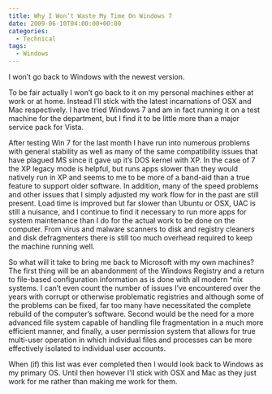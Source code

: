 ```yaml
---
title: Why I Won’t Waste My Time On Windows 7
date: 2009-06-10T04:00:00+00:00
categories:
  - Technical
tags:
  - Windows
---
```


I won’t go back to Windows with the newest version.

To be fair actually I won’t go back to it on my personal machines either at work or at home. Instead I’ll stick with the latest incarnations of OSX and Mac respectively. I have tried Windows 7 and am in fact running it on a test machine for the department, but I find it to be little more than a major service pack for Vista.

After testing Win 7 for the last month I have run into numerous problems with general stability as well as many of the same compatibility issues that have plagued MS since it gave up it’s DOS kernel with XP. In the case of 7 the XP legacy mode is helpful, but runs apps slower than they would natively run in XP and seems to me to be more of a band-aid than a true feature to support older software. In addition, many of the speed problems and other issues that I simply adjusted my work flow for in the past are still present. Load time is improved but far slower than Ubuntu or OSX, UAC is still a nuisance, and I continue to find it necessary to run more apps for system maintenance than I do for the actual work to be done on the computer. From virus and malware scanners to disk and registry cleaners and disk defragmenters there is still too much overhead required to keep the machine running well.

So what will it take to bring me back to Microsoft with my own machines? The first thing will be an abandonment of the Windows Registry and a return to file-based configuration information as is done with all modern *nix systems. I can’t even count the number of issues I’ve encountered over the years with corrupt or otherwise problematic registries and although some of the problems can be fixed, far too many have necessitated the complete rebuild of the computer’s software. Second would be the need for a more advanced file system capable of handling file fragmentation in a much more efficient manner, and finally, a user permission system that allows for true multi-user operation in which individual files and processes can be more effectively isolated to individual user accounts.

When (if) this list was ever completed then I would look back to Windows as my primary OS. Until then however I’ll stick with OSX and Mac as they just work for me rather than making me work for them.